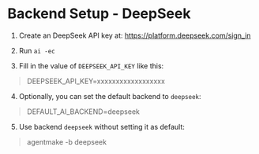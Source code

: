 # Backend Setup - DeepSeek

1. Create an DeepSeek API key at: https://platform.deepseek.com/sign_in

2. Run `ai -ec`

3. Fill in the value of `DEEPSEEK_API_KEY` like this:

> DEEPSEEK_API_KEY=xxxxxxxxxxxxxxxxxx

4. Optionally, you can set the default backend to `deepseek`:

> DEFAULT_AI_BACKEND=deepseek

5. Use backend `deepseek` without setting it as default:

> agentmake -b deepseek
